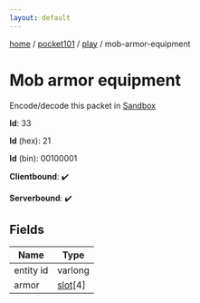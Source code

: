 ```yaml
---
layout: default
---
```


[home](/)  /  [pocket101](/protocol/pocket101)  /  [play](/protocol/pocket101/play)  /  mob-armor-equipment

# Mob armor equipment

Encode/decode this packet in [Sandbox](../../../sandbox/pocket101#Play.MobArmorEquipment)

**Id**: 33

**Id** (hex): 21

**Id** (bin): 00100001

**Clientbound**: ✔️

**Serverbound**: ✔️

## Fields

Name | Type
---|---
entity id | varlong
armor | [slot](/protocol/pocket101/types/slot)[4]
